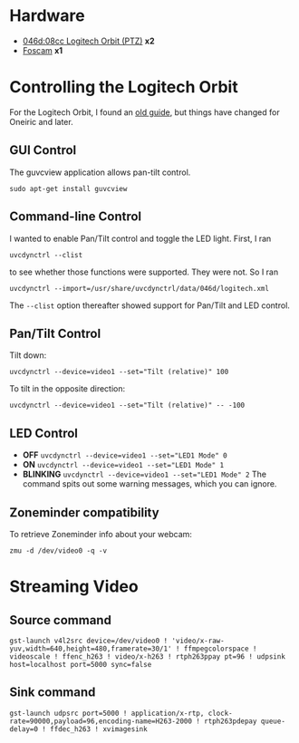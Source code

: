 # Hardware #
  * [046d:08cc Logitech Orbit (PTZ)](http://www.logitech.com/en-us/38/3480) **x2**
  * [Foscam](http://www.zoneminder.com/wiki/index.php/Foscam) **x1**

# Controlling the Logitech Orbit #

For the Logitech Orbit, I found an [old guide](http://wiki.brokennexus.com/Zoneminder_and_Motion_setup_for_Logitech_Orbit_Sphere_PTZ), but things have changed for Oneiric and later.

## GUI Control ##
The guvcview application allows pan-tilt control.

`sudo apt-get install guvcview`


## Command-line Control ##
I wanted to enable Pan/Tilt control and toggle the LED light. First, I ran

`uvcdynctrl --clist`

to see whether those functions were supported. They were not. So I ran

`uvcdynctrl --import=/usr/share/uvcdynctrl/data/046d/logitech.xml`

The `--clist` option thereafter showed support for Pan/Tilt and LED control.

## Pan/Tilt Control ##
Tilt down:

`uvcdynctrl --device=video1 --set="Tilt (relative)" 100`

To tilt in the opposite direction:

`uvcdynctrl --device=video1 --set="Tilt (relative)" -- -100`

## LED Control ##
  * **OFF** `uvcdynctrl --device=video1 --set="LED1 Mode" 0`
  * **ON** `uvcdynctrl --device=video1 --set="LED1 Mode" 1`
  * **BLINKING** `uvcdynctrl --device=video1 --set="LED1 Mode" 2`
The command spits out some warning messages, which you can ignore.

## Zoneminder compatibility ##
To retrieve Zoneminder info about your webcam:

`zmu -d /dev/video0 -q -v`

# Streaming Video #
## Source command ##
`gst-launch v4l2src device=/dev/video0 ! 'video/x-raw-yuv,width=640,height=480,framerate=30/1' ! ffmpegcolorspace ! videoscale ! ffenc_h263 ! video/x-h263 ! rtph263ppay pt=96 ! udpsink host=localhost port=5000 sync=false`

## Sink command ##
`gst-launch udpsrc port=5000 ! application/x-rtp, clock-rate=90000,payload=96,encoding-name=H263-2000 ! rtph263pdepay queue-delay=0 ! ffdec_h263 ! xvimagesink`